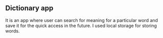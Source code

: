 ## Dictionary app
 It is an app where user can search for meaning for a particular word and save it for the quick access in the future. 
 I used local storage for storing words.